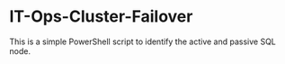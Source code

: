 # IT-Ops-Cluster-Failover

This is a simple PowerShell script to identify the active and passive SQL node. 
